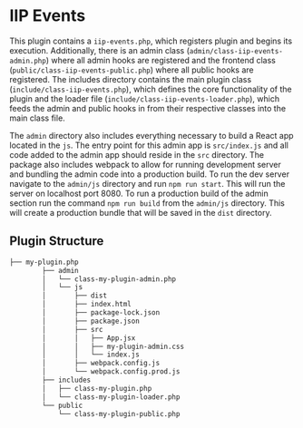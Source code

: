 # IIP Events

This plugin contains a `iip-events.php`, which registers plugin and begins its execution. Additionally, there is an admin class (`admin/class-iip-events-admin.php`) where all admin hooks are registered and the frontend class (`public/class-iip-events-public.php`) where all public hooks are registered. The includes directory contains the main plugin class (`include/class-iip-events.php`), which defines the core functionality of the plugin and the loader file (`include/class-iip-events-loader.php`), which feeds the admin and public hooks in from their respective classes into the main class file.

The `admin` directory also includes everything necessary to build a React app located in the `js`. The entry point for this admin app is `src/index.js` and all code added to the admin app should reside in the `src` directory. The package also includes webpack to allow for running development server and bundling the admin code into a production build. To run the dev server navigate to the `admin/js` directory and run `npm run start`. This will run the server on localhost port 8080. To run a production build of the admin section run the command `npm run build` from the `admin/js` directory. This will create a production bundle that will be saved in the `dist` directory.

## Plugin Structure

```bash
├── my-plugin.php
        ├── admin
        │   └── class-my-plugin-admin.php
        │   └── js
        │       ├── dist
        │       ├── index.html
        │       ├── package-lock.json
        │       ├── package.json
        │       ├── src
        │       │   ├── App.jsx
        │       │   ├── my-plugin-admin.css
        │       │   └── index.js
        │       ├── webpack.config.js
        │       └── webpack.config.prod.js
        ├── includes
        │   ├── class-my-plugin.php
        │   └── class-my-plugin-loader.php
        └── public
            └── class-my-plugin-public.php
```